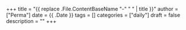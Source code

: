 +++
title = "{{ replace .File.ContentBaseName "-" " " | title }}"
author = ["Perma"]
date = {{ .Date }} 
tags = []
categories = ["daily"]
draft = false
description = ""
+++

